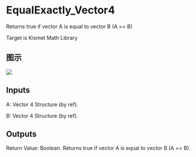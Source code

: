 # EqualExactly_Vector4

Returns true if vector A is equal to vector B (A == B)

Target is Kismet Math Library

## 图示

![]($-20221218-19590847.png)

## Inputs

A: Vector 4 Structure (by ref).

B: Vector 4 Structure (by ref).  

## Outputs

Return Value: Boolean. Returns true if vector A is equal to vector B (A == B).

